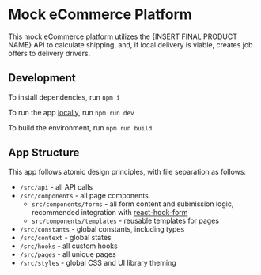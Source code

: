 # Mock eCommerce Platform

This mock eCommerce platform utilizes the {INSERT FINAL PRODUCT NAME} API to calculate shipping, and, if local delivery is viable, creates job offers to delivery drivers.

## Development

To install dependencies, run
`npm i`

To run the app [locally](http://localhost:3000/), run
`npm run dev`

To build the environment, run
`npm run build`

## App Structure

This app follows atomic design principles, with file separation as follows:

- `/src/api` - all API calls
- `/src/components` - all page components
  - `src/components/forms` - all form content and submission logic, recommended integration with [react-hook-form](https://www.react-hook-form.com/)
  - `src/components/templates` - reusable templates for pages
- `/src/constants` - global constants, including types
- `/src/context` - global states
- `/src/hooks` - all custom hooks
- `/src/pages` - all unique pages
- `/src/styles` - global CSS and UI library theming
